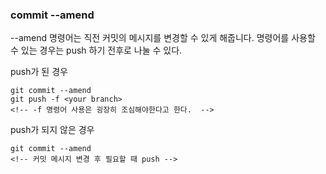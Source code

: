 ### commit --amend

--amend 명령어는 직전 커밋의 메시지를 변경할 수 있게 해줍니다.
명령어를 사용할 수 있는 경우는 push 하기 전후로 나눌 수 있다.

push가 된 경우
```
git commit --amend
git push -f <your branch>
<!-- -f 명령어 사용은 굉장히 조심해야한다고 한다.  -->
```

push가 되지 않은 경우
```
git commit --amend
<!-- 커밋 메시지 변경 후 필요할 때 push -->
```
